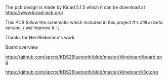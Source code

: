 The pcb design is made by Kicad 5.1.5 which it can be download at
https://www.kicad-pcb.org/

This PCB follow the schematic which included in this project
*It's still in beta version, I will improve it : )*

Thanks for HerrRiebmann's work

Board overview

https://github.com/spcrxj/KDS2Bluetooth/blob/master/klineboard/board.png

https://github.com/spcrxj/KDS2Bluetooth/blob/master/klineboard/3d.png


